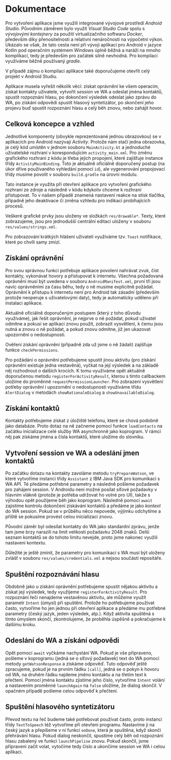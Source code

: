 # Dokumentace

Pro vytvoření aplikace jsme využili integrované vývojové prostředí _Android Studio_. Původním záměrem bylo využít _Visual Studio Code_ spolu s _vývojovými kontejnery_ za použití virtualizačního softwaru _Docker_, především díky přenositelnosti a relativní nenáročnosti na výpočetní výkon. Ukázalo se však, že tato cesta není při vývoji aplikací pro Android v jazyce Kotlin pod operačním systémem Windows úplně běžná a naráží na mnoho komplikací, tedy je především pro začátek silně nevhodná. Pro kompilaci využíváme běžně používaný _gradle_.

V případě zájmu o kompilaci aplikace také doporučujeme otevřít celý projekt v Android Studiu.

Aplikace musela vyřešit několik věcí: získat oprávnění ke všem operacím, získat kontakty uživatele, vytvořit _session_ ve WA a odeslat jména kontaktů, spustit rozpoznání hlasu, po dokončení výsledek odeslat jako zprávu do WA, po získání odpovědi spustit hlasový syntetizátor, po skončení jeho projevu buď spustit rozpoznání hlasu a celý běh znovu, nebo zahájit hovor.

## Celková koncepce a vzhled

Jednotlivé komponenty (obvykle reprezentované jednou obrazovkou) se v aplikacích pro Android nazývají _Activity_. Protože nám stačí jedna obrazovka, je celý kód umístěn v jednom souboru `MainActivity.kt` a jednoduché uživatelské rozhraní v korespondujícím `activity_main.xml`. Pro změnu grafického rozhraní z kódu je třeba jejich propojení, které zajišťuje instance třídy `ActivityMainBinding`. Toto je aktuálně oficiálně doporučený postup (na úkor dříve používaného vyhledání pomocí `id`), ale vygenerování propojovací třídy musíme povolit v souboru `build.gradle` na úrovni modulu.

Tato instance je využita při otevření aplikace pro vytvoření grafického rozhraní ze zdroje a následně v kódu kdykoliv chceme k rozhraní přistupovat. To v našem případě znamená nastavení reakce na stisk tlačítka, případně jeho deaktivace či změna vzhledu pro indikaci probíhajících procesů.

Veškeré grafické prvky jsou uloženy ve složkách `res/drawable*`. Texty, které zobrazujeme, jsou pro jednodušší centrální editaci uloženy v souboru `res/values/strings.xml`.

Pro zobrazování krátkých hlášení uživateli využíváme tzv. `Toast` notifikace, které po chvíli samy zmizí.

## Získání oprávnění

Pro svou správnou funkci potřebuje aplikace povolení nahrávat zvuk, číst kontakty, vykonávat hovory a přistupovat k internetu. Všechna požadovaná oprávnění musí být uvedena v souboru `AndroidManifest.xml`, první tři jsou navíc oprávněními za času běhu, tedy o ně musíme explicitně požádat. Oprávnění k přístupu k internetu není pro Android tak zásadní (především protože neoperuje s uživatelovými daty), tedy je automaticky uděleno při instalaci aplikace.

Aktuálně oficiálně doporučeným postupem (který z toho důvodu využíváme), jak řešit oprávnění, je nejprve o ně požádat, pokud uživatel odmítne a pokusí se aplikaci znovu použít, zobrazit vysvětlení, k čemu jsou nutná a znovu o ně požádat, a pokud znovu odmítne, již jen ukazovat upozornění o nedostupnosti.

Ověření získání oprávnění (případně zda už jsme o ně žádali) zajišťuje funkce `checkPermissions`.

Pro požádání o oprávnění potřebujeme spustit jinou aktivitu (pro získání oprávnění existuje jedna vestavěná), vyčkat na její výsledek a na základě něj rozhodnout o dalších krocích. K tomu využíváme opět aktuálně doporučenou metodu `registerForActivityResult`, kterou s tímto callbackem uložíme do proměnné `requestPermissionLauncher`. Pro zobrazení vysvětlení potřeby oprávnění i upozornění o nedostupnosti využíváme třídu `AlertDialog` v metodách `showRationaleDialog` a `showUnavailableDialog`.

## Získání kontaktů

Kontakty potřebujeme získat z úložiště telefonu, které se chová podobně jako databáze. Proto dotaz na ně začneme pomocí funkce `loadContacts` na začátku inicializace celé služby WA asynchronně jako koprogram. V rámci něj pak získáme jména a čísla kontaktů, které uložíme do slovníku.

## Vytvoření session ve WA a odeslání jmen kontaktů 

Po začátku dotazu na kontakty zavoláme metodu `tryPrepareWatson`, ve které vytvoříme instanci třídy `Assistant` z IBM Java SDK pro komunikaci s WA API. Té předáme potřebné parametry a následně pošleme požadavek pro zahájení session. V Androidu není možné posílat síťové požadavky v hlavním vlákně (protože je potřeba udržovat ho volné pro UI), takže s výhodou opět použijeme běh jako koprogram. Následně pomocí `await` zajistíme kontrolu dokončení získávání kontaktů a předáme je jako _kontext_ do WA session. Pokud se v průběhu něco nepovede, výjimku odchytíme a příště se pokusíme provést celou inicializaci znovu.

Původní záměr byl odesílat kontakty do WA jako standardní zprávu, jenže tam jsme brzy narazili na limit velikosti požadavku 2048 znaků. Delší seznam kontaktů se do tohoto limitu nevejde, proto jsme nakonec využili nastavení kontextu.

Důležité je ještě zmínit, že parametry pro komunikaci s WA musí být uloženy zvlášť v souboru `res/values/credentials.xml` a nejsou součástí repositáře.

## Spuštění rozpoznávání hlasu

Obdobně jako u získání oprávnění potřebujeme spustit nějakou aktivitu a získat její výsledek, tedy využijeme `registerForActivityResult`. Pro rozpoznání řeči nenajdeme vestavěnou aktivitu, ale můžeme využít parametr `Intent` (úmysl) při spuštění. Protože ho potřebujeme používat často, vytvoříme ho jen jednou při otevření aplikace a předáme mu potřebné parametry (český jazyk, jeden výsledek, atp.). Když aktivita spuštěná s tímto úmyslem skončí, zkontrolujeme, že proběhla úspěšně a pokračujeme k dalšímu kroku.

## Odeslání do WA a získání odpovědi
Opět pomocí `await` vyčkáme nachystání WA. Pokud je vše připraveno, pošleme v koprogramu (jedná se o síťový požadavek) text do WA pomocí metody `getWatsonResponse` a získáme odpověď. Tuto odpověď ještě zpracujeme, pokud je na prvním řádku `[call]`, jedná se o pokyn k hovoru od WA, na druhém řádku najdeme jméno kontaktu a na třetím text k přečtení. Pomocí jména  kontaktu zjistíme jeho číslo, vytvoříme `Intent` volání a nastavením proměnné `launchAgain` na `false` uložíme, že dialog skončil. V opačném případě pošleme celou odpověď k přečtení.

## Spuštění hlasového syntetizátoru

Převod textu na řeč budeme také potřebovat používat často, proto instanci třídy `TextToSpeech` též vytvoříme při otevření programu. Nastavíme ji na český jazyk a přepíšeme v ní funkci `onDone`, která je spuštěna, když skončí přehrávání hlasu. Pokud dialog neskončil, spustíme celý běh od rozpoznání hlasu zabalený ve funkci `launchPipeline` znovu. Pokud skončil, jsme připraveni začít volat, vytočíme tedy číslo a ukončíme session ve WA i celou aplikaci.
